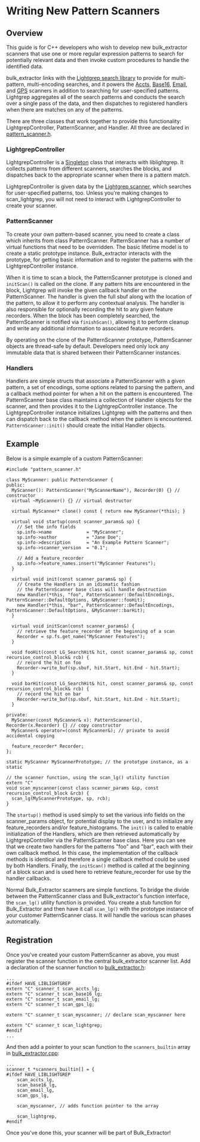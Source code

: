 Writing New Pattern Scanners
=============================

## Overview

This guide is for C++ developers who wish to develop new bulk_extractor scanners that use one or more regular expression patterns to search for potentially relevant data and then invoke custom procedures to handle the identified data.

bulk_extractor links with the [Lightgrep search library](https://github.com/LightboxTech/liblightgrep) to provide for multi-pattern, multi-encoding searches, and it powers the [Accts](../src/scan_accts_lg.cpp), [Base16](../src/scan_base16_lg.cpp), [Email](../src/scan_email_lg.cpp), and [GPS](../src/scan_gps_lg.cpp) scanners in addition to searching for user-specified patterns. Lightgrep aggregates all of the search patterns and conducts the search over a single pass of the data, and then dispatches to registered handlers when there are matches on any of the patterns.

There are three classes that work together to provide this functionality: LightgrepController, PatternScanner, and Handler. All three are declared in [pattern_scanner.h](../src/pattern_scanner.h).

### LightgrepController

LightgrepController is a [Singleton](http://en.wikipedia.org/wiki/Singleton_pattern) class that interacts with liblightgrep. It collects patterns from different scanners, searches the blocks, and dispatches back to the appropriate scanner when there is a pattern match.

LightgrepController is given data by the [Lightgrep scanner](../src/scan_lightgrep.cpp), which searches for user-specified patterns, too. Unless you're making changes to scan_lightgrep, you will not need to interact with LightgrepController to create your scanner.

### PatternScanner

To create your own pattern-based scanner, you need to create a class which inherits from class PatternScanner. PatternScanner has a number of virtual functions that need to be overridden. The basic lifetime model is to create a static prototype instance. Bulk_extractor interacts with the prototype, for getting basic information and to register the patterns with the LightgrepController instance.

When it is time to scan a block, the PatternScanner prototype is cloned and `initScan()` is called on the clone. If any pattern hits are encountered in the block, Lightgrep will invoke the given callback handler on the PatternScanner. The handler is given the full sbuf along with the location of the pattern, to allow it to perform any contextual analysis. The handler is also responsible for optionally recording the hit to any given feature recorders. When the block has been completely searched, the PatternScanner is notified via `finishScan()`, allowing it to perform cleanup and write any additional information to associated feature recorders.

By operating on the clone of the PatternScanner prototype, PatternScanner objects are thread-safe by default. Developers need only lock any immutable data that is shared between their PatternScanner instances.

### Handlers

Handlers are simple structs that associate a PatternScanner with a given pattern, a set of encodings, some options related to parsing the pattern, and a callback method pointer for when a hit on the pattern is encountered. The PatternScanner base class maintains a collection of Handler objects for the scanner, and then provides it to the LightgrepController instance. The LightgrepController instance initializes Lightgrep with the patterns and then can dispatch back to the callback method when the pattern is encountered. `PatternScanner::init()` should create the initial Handler objects.

## Example

Below is a simple example of a custom PatternScanner:

    #include "pattern_scanner.h"

    class MyScanner: public PatternScanner {
    public:
      MyScanner(): PatternScanner("MyScannerName"), Recorder(0) {} // constructor
      virtual ~MyScanner() {} // virtual destructor

      virtual MyScanner* clone() const { return new MyScanner(*this); }

      virtual void startup(const scanner_params& sp) {
        // Set the info fields
        sp.info->name             = "MyScanner";
        sp.info->author           = "Jane Doe";
        sp.info->description      = "An Example Pattern Scanner";
        sp.info->scanner_version  = "0.1";

        // Add a feature_recorder
        sp.info->feature_names.insert("MyScanner Features");
      }

      virtual void init(const scanner_params& sp) {
        // Create the Handlers in an idiomatic fashion
        // the PatternScanner base class will handle destruction
        new Handler(*this, "foo", PatternScanner::DefaultEncodings, PatternScanner::DefaultOptions, &MyScanner::fooHit);
        new Handler(*this, "bar", PatternScanner::DefaultEncodings, PatternScanner::DefaultOptions, &MyScanner::barHit);
      }

      virtual void initScan(const scanner_params&) {
        // retrieve the feature_recorder at the beginning of a scan
        Recorder = sp.fs.get_name("MyScanner Features");
      }

      void fooHit(const LG_SearchHit& hit, const scanner_params& sp, const recursion_control_block& rcb) {
        // record the hit on foo
        Recorder->write_buf(sp.sbuf, hit.Start, hit.End - hit.Start);
      }

      void barHit(const LG_SearchHit& hit, const scanner_params& sp, const recursion_control_block& rcb) {
        // record the hit on bar
        Recorder->write_buf(sp.sbuf, hit.Start, hit.End - hit.Start);
      }

    private:
      MyScanner(const MyScanner& x): PatternScanner(x), Recorder(x.Recorder) {} // copy constructor
      MyScanner& operator=(const MyScanner&); // private to avoid accidental copying

      feature_recorder* Recorder;
    };

    static MyScanner MyScannerPrototype; // the prototype instance, as a static

    // the scanner function, using the scan_lg() utility function
    extern "C"
    void scan_myscanner(const class scanner_params &sp, const recursion_control_block &rcb) {
      scan_lg(MyScannerPrototype, sp, rcb);
    }

The `startup()` method is used simply to set the various info fields on the scanner\_params object, for potential display to the user, and to initialize any feature\_recorders and/or feature\_histograms. The `init()` is called to enable initialization of the Handlers, which are then retrieved automatically by LightgrepController via the PatternScanner base class. Here you can see that we create two handlers for the patterns "foo" and "bar", each with their own callback method. In this case, the implementation of the callback methods is identical and therefore a single callback method could be used by both Handlers. Finally, the `initScan()` method is called at the beginning of a block scan and is used here to retrieve feature_recorder for use by the handler callbacks.

Normal Bulk\_Extractor scanners are simple functions. To bridge the divide between the PatternScanner class and Bulk\_extractor's function interface, the `scan_lg()` utility function is provided. You create a stub function for Bulk\_Extractor and then have it call `scan_lg()` with the prototype instance of your customer PatternScanner class. It will handle the various scan phases automatically.

## Registration

Once you've created your custom PatternScanner as above, you must register the scanner function in the central bulk_extractor scanner list. Add a declaration of the scanner function to [bulk_extractor.h](../src/bulk_extractor.h):

    ...
    #ifdef HAVE_LIBLIGHTGREP
    extern "C" scanner_t scan_accts_lg;
    extern "C" scanner_t scan_base16_lg;
    extern "C" scanner_t scan_email_lg;
    extern "C" scanner_t scan_gps_lg;

    extern "C" scanner_t scan_myscanner; // declare scan_myscanner here

    extern "C" scanner_t scan_lightgrep;
    #endif
    ...

And then add a pointer to your scan function to the `scanners_builtin` array in [bulk_extractor.cpp](../src/bulk_extractor.cpp):

    ...
    scanner_t *scanners_builtin[] = {
    #ifdef HAVE_LIBLIGHTGREP
        scan_accts_lg,
        scan_base16_lg,
        scan_email_lg,
        scan_gps_lg,

        scan_myscanner, // adds function pointer to the array

        scan_lightgrep,
    #endif

Once you've done this, your scanner will be part of Bulk\_Extractor!
